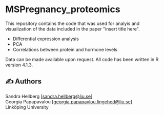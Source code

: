 # MSPregnancy_proteomics

This repository contains the code that was used for analyis and visualization of the data included in the paper "insert title here". 

- Differential expression analysis
- PCA
- Correlations between protein and hormone levels

Data can be made available upon request. All code has been written in R version 4.1.3. 

## :writing_hand: Authors

Sandra Hellberg [sandra.hellberg@liu.se] <br />
Georgia Papapavalou [georgia.papapavlou.lingehed@liu.se] <br />
Linköping University